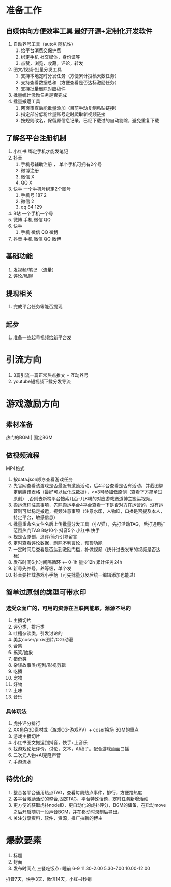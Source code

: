 
 
# 准备工作


## 自媒体向方便效率工具  最好开源+定制化开发软件

1. 自动养号工具（autoX 随机性）
   1. 给平台消费交保护费
   2. 绑定手机 社交媒体，身份证等
   3. 点赞，浏览，收藏，评论，转发
2. 图文/视频-批量分发工具
   1. 支持本地定时分发任务（方便累计投稿天数任务）
   2. 支持查看数据总和（方便查看是否达标激励任务）
   3. 支持批量删除对应稿件
3. 批量统计激励任务是否完成
4. 批量搬运工具
   1. 网页审查后能批量添加（目前手动复制粘贴链接）
   2. 指定部分低粉丝量账号定时爬取新视频链接
   3. 按规则改名，保留原信息记录，已经下载过的自动剔除，避免重复下载

## 了解各平台注册机制

1. 小红书 绑定手机才能发笔记
2. 抖音
   1. 手机号辅助注册 ， 单个手机可拥有2个号
   2. 微博注册
   3. 微信  X
   4. QQ   X
3. 快手   一个手机号绑定2个账号
   1. 手机号   187   2
   2. 微信         2
   3. qq     84    129
4. B站 一个手机一个号
5. 微博    手机 微信 QQ
6. 快手
   1. 手机 微信 QQ 微博
7. 抖音    手机 微信 QQ 微博 

## 基础功能
1. 发视频/笔记 （流量）
2. 评论/私聊


## 提现相关
1. 完成平台任务等能否提现




## 起步
1. 准备一些起号视频给新平台发



# 引流方向

1. 3篇引流一篇正常热点推文 + 互动养号
3. youtube短视频下载分发导流



# 游戏激励方向

## 素材准备
热门的BGM | 固定BGM


## 做视频流程
MP4格式

1. 按data.json顺序查看游戏任务
2. 先官网查看该游戏是否最近有激励活动，后4平台查看是否有活动，并截图绑定到腾讯表格（最好可以优化成数据），>=3可参加做原创（查看下方简单过原创） ,否则去新榜平台搜索几百-几K粉的对应游戏赛道博主搬运视频。
3. 搬运流程注意事项，先除搬运平台4平台查看一下是否对方在运营的，没有运营则可以稳定搬运，视频注意事项（注意水印，人物ID，口播是否提及本人，特定平台，敏感信息）
4. 批量重命名文件名后上传批量分发工具（小V猫），先打活动TAG，后打通用扩范围热门TAG    B站10个 抖音5个 小红书  快手  
5. 视是否原创，追评/简介引导留言
6. 定时查看评论数据，删除不利言论，预警功能
7. 一定时间后查看是否达到激励门槛，补做视频（统计过去发布的视频是否达标）
8. 发布时间6小时间隔循环 +- 0-1h     量少12h   累计任务24h
9. 新号先养号，养等级，单个发
10. 抖音要挂载游戏小手柄（可先批量分发后统一编辑添加也能过）


## 简单过原创的类型可带水印

### 选受众面广的，可用的资源在互联网能取，源源不尽的
1. 主播切片
2. 评分类，排行类
3. 吐槽杂谈类，引发讨论的
4. 美女coser/pixiv图片/CG/动漫
5. 合集
6. 搞笑/抽象
7. 猎奇类
8. 杂谈故事类/短剧/影视剪辑
9. 吃播
10. 宠物
11. 好物
12. 土味
13. 音乐


### 具体玩法
1. 虎扑评分排行
2. XX角色3D素材或（游戏CG-游戏PV）+ coser换场   BGM的重点
3. 游戏主播切片
4. 小红书图文搬运到抖音，快手+上音乐
5. 找游戏论坛评价，讨论，文本，AI稿子。配合游戏画面口播
6. 二次元人物+AI克隆声音
7. 手游流水


## 待优化的
1. 整合各平台通用热点TAG，查看每周热点事件，排行，方便蹭热度
2. 各平台激励活动的整合,固定TAG，平台特殊话题，定时任务新增活动
3. 更方便的获取虎扑nodeID，更自动化的虎扑评分，BGM的储备，在启动move之后开启随机一段声音BGM，并在移动时录制后导出。
4. 关注分享资料，软件，资源，推广拉新的博主

# 爆款要素


1. 标题 
2. 封面
3. 发布时间点   三餐吃饭点+睡前
6-9
11.30-2.00
5.30-7.00
10.00-12.00



抖音7天，快手3天，微信14天，小红书秒销

